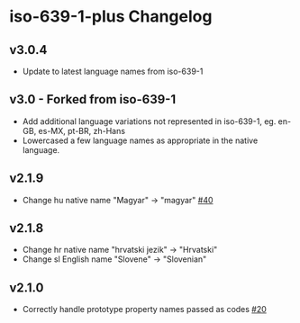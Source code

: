 # iso-639-1-plus Changelog

## v3.0.4

- Update to latest language names from iso-639-1

## v3.0 - Forked from iso-639-1
- Add additional language variations not represented in iso-639-1, eg. en-GB, es-MX, pt-BR, zh-Hans
- Lowercased a few language names as appropriate in the native language.

## v2.1.9
- Change hu native name "Magyar" -> "magyar" [#40](https://github.com/meikidd/iso-639-1/pull/40)
## v2.1.8
- Change hr native name "hrvatski jezik" -> "Hrvatski"
- Change sl English name "Slovene" -> "Slovenian"
## v2.1.0
- Correctly handle prototype property names passed as codes [#20](https://github.com/meikidd/iso-639-1/issues/20)
